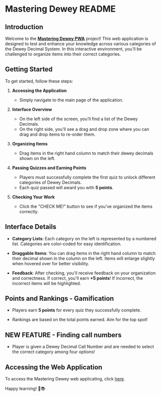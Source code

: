 # Mastering Dewey README

## Introduction

Welcome to the [**Mastering Dewey PWA**](https://masteringdeweypart2.azurewebsites.net) project! This web application is designed to test and enhance your knowledge across various categories of the Dewey Decimal System. In this interactive environment, you'll be challenged to organize items into their correct categories.

## Getting Started

To get started, follow these steps:

1. **Accessing the Application**
   - Simply navigate to the main page of the application.

2. **Interface Overview**
   - On the left side of the screen, you'll find a list of the Dewey Decimals.
   - On the right side, you'll see a drag and drop zone where you can drag and drop items to re-order them.

3. **Organizing Items**
   - Drag items in the right hand column to match their dewey decimals shown on the left.

4. **Passing Quizzes and Earning Points**
   - Players must successfully complete the first quiz to unlock different categories of Dewey Decimals.
   - Each quiz passed will award you with **5 points**.

5. **Checking Your Work**
   - Click the "CHECK ME!" button to see if you've organized the items correctly.

## Interface Details

- **Category Lists**: Each category on the left is represented by a numbered list. Categories are color-coded for easy identification.

- **Draggable Items**: You can drag items in the right hand column to match their decimal shown in the column on the left. Items will enlarge slightly when hovered over for better visibility.

- **Feedback**: After checking, you'll receive feedback on your organization and correctness. If correct, you'll earn **+5 points**! If incorrect, the incorrect items will be highlighted.
  
## Points and Rankings - Gamification

- Players earn **5 points** for every quiz they successfully complete.

- Rankings are based on the total points earned. Aim for the top spot!

## NEW FEATURE - Finding call numbers

- Player is given a Dewey Decimal Call Number and are needed to select the correct category among four options!

  
## Accessing the Web Application

To access the Mastering Dewey web applicating, click [here](https://masteringdeweypart2.azurewebsites.net).

Happy learning! 🧠📚


